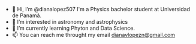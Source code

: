 - 👋 Hi, I’m @dianalopez507 I'm a Physics bachelor student at Universidad de Panamá.
- 👀 I’m interested in astronomy and astrophysics 
- 🌱 I’m currently learning Phyton and Data Science.
- 📫 You can reach me throught my email dianavlopezn@gmail.com 

<!---
dianalopez507/dianalopez507 is a ✨ special ✨ repository because its `README.md` (this file) appears on your GitHub profile.
You can click the Preview link to take a look at your changes.
--->
